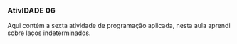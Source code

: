 ### AtivIDADE 06
Aqui contém a sexta atividade de programação aplicada, nesta aula aprendi sobre laços indeterminados.
